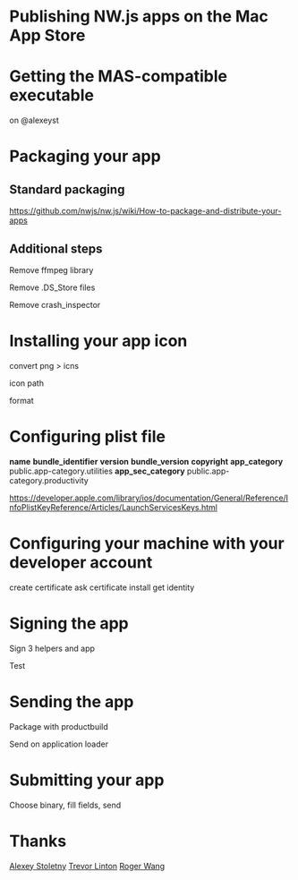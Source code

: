 # Publishing NW.js apps on the Mac App Store


# Getting the MAS-compatible executable

on @alexeyst

# Packaging your app

## Standard packaging

https://github.com/nwjs/nw.js/wiki/How-to-package-and-distribute-your-apps

## Additional steps

Remove ffmpeg library

Remove .DS_Store files

Remove crash_inspector

# Installing your app icon

convert png > icns

icon path

format

# Configuring plist file

__name__
__bundle_identifier__
__version__
__bundle_version__
__copyright__
__app_category__    public.app-category.utilities
__app_sec_category__    public.app-category.productivity

https://developer.apple.com/library/ios/documentation/General/Reference/InfoPlistKeyReference/Articles/LaunchServicesKeys.html

# Configuring your machine with your developer account

create certificate
ask certificate
install
get identity

# Signing the app

Sign 3 helpers and app

Test

# Sending the app

Package with productbuild

Send on application loader

# Submitting your app

Choose binary, fill fields, send


# Thanks

[Alexey Stoletny](https://github.com/alexeyst)
[Trevor Linton](https://github.com/trevorlinton)
[Roger Wang](https://github.com/rogerwang)
